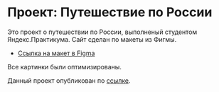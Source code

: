 # Проект: Путешествие по России

Это проект о путешествии по России, выполненый студентом Яндекс.Практикума. Сайт сделан по макеты из Фигмы.

* [Ссылка на макет в Figma](https://www.figma.com/file/5S2WSbEFL6awjVWJ0NWL8Q/Sprint-3_-Russia-_-desktop-mobile?node-id=28503%3A0)

Все картинки были оптимизированы.

Данный проект опубликован по [ссылке](https://ivannizh.github.io/russian-travel/index.html).